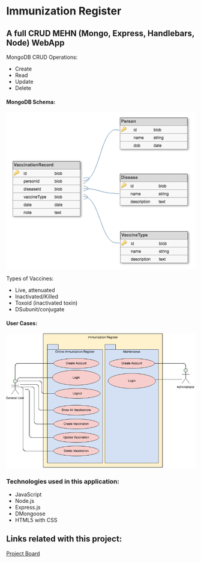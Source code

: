 
# Immunization Register

## A full CRUD MEHN (Mongo, Express, Handlebars, Node) WebApp

MongoDB CRUD Operations:
<ul>
<li>Create</li>
<li>Read</li>
<li>Update</li>
<li>Delete</li>
</ul>

#### MongoDB Schema:
<img src="./public/Images/Schema_ImmunizationRegisterCrowFoot.png" alt="Schema Immunization Register">

Types of Vaccines:
<ul>
<li>Live, attenuated</li>
<li>Inactivated/Killed</li>
<li>Toxoid (inactivated toxin)</li>
<li>DSubunit/conjugate</li>
</ul>

#### User Cases:
<img src="./public/Images/imreUserCases.png" alt="User Cases">

### Technologies used in this application:
<ul>
<li>JavaScript</li>
<li>Node.js</li>
<li>Express.js</li>
<li>DMongoose</li>
<li>HTML5 with CSS</li>
</ul>

## Links related with this project:

<a href="https://github.com/Silvia42/ImmunizationRegister/projects/1">Project Board</a>





